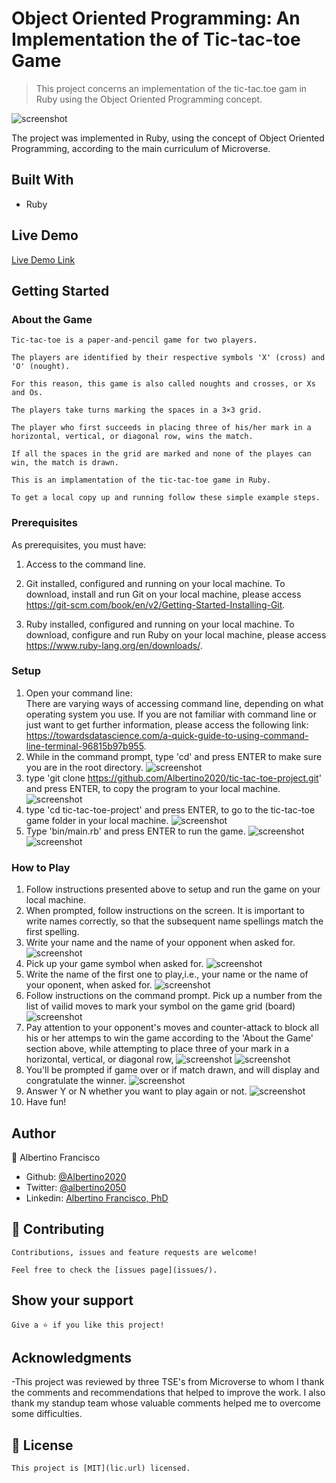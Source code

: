# Object Oriented Programming: An Implementation the  of Tic-tac-toe Game

> This project concerns an implementation of the tic-tac.toe gam in Ruby using the Object Oriented Programming concept.

![screenshot](./img/screenshot.png)

The project was implemented in Ruby, using the concept of Object Oriented Programming, according to the main curriculum of Microverse.

## Built With

- Ruby

## Live Demo

[Live Demo Link](https://github.com/Albertino2020/tic-tac-toe-project/tree/readme_game_instructions)

## Getting Started

### About the Game 

    Tic-tac-toe is a paper-and-pencil game for two players.

    The players are identified by their respective symbols 'X' (cross) and 'O' (nought).

    For this reason, this game is also called noughts and crosses, or Xs and Os.

    The players take turns marking the spaces in a 3×3 grid. 

    The player who first succeeds in placing three of his/her mark in a horizontal, vertical, or diagonal row, wins the match.

    If all the spaces in the grid are marked and none of the playes can win, the match is drawn.

    This is an implamentation of the tic-tac-toe game in Ruby.

    To get a local copy up and running follow these simple example steps.

### Prerequisites
As prerequisites, you must have:

1. Access to the command line. 

2. Git installed, configured and running on your local machine.
        To download, install and run Git on your local machine, please access https://git-scm.com/book/en/v2/Getting-Started-Installing-Git.

3. Ruby installed, configured and running on your local machine. 
        To download, configure and run Ruby on your local machine, please access https://www.ruby-lang.org/en/downloads/.

### Setup
1. Open your command line:  
    There are varying ways of accessing command line, depending on what operating system you use.
    If you are not familiar with command line or just want to get further information, please access the following link: https://towardsdatascience.com/a-quick-guide-to-using-command-line-terminal-96815b97b955.
2. While in the command prompt, type 'cd' and press ENTER to make sure you are in the root directory. 
![screenshot](./img/cmd.png)
3. type 'git clone https://github.com/Albertino2020/tic-tac-toe-project.git' and press ENTER, to copy the program to your local machine.
![screenshot](./img/clone.png)
4. type 'cd tic-tac-toe-project' and  press ENTER, to go to the tic-tac-toe game folder in your local machine.
![screenshot](./img/ttt.png)
5. Type 'bin/main.rb' and press ENTER to run the game.
![screenshot](./img/main.png)
![screenshot](./img/welcome.png)
### How to Play
1. Follow instructions presented above to setup and run the game on your local machine.
2. When prompted, follow instructions on the screen. It is important to write names correctly, so that the subsequent name spellings match the first spelling.
3. Write your name and the name of your opponent when asked for.
![screenshot](./img/name.png)
4. Pick up your game symbol when asked for.
![screenshot](./img/symbol.png)
5. Write the name of the first one to play,i.e., your name or the name of your oponent, when asked for.
![screenshot](./img/firs_to_play.png)
6. Follow instructions on the command prompt. Pick up a number from the list of vailid moves to mark your symbol on the game grid (board)
![screenshot](./img/turn.png)
7. Pay attention to your opponent's moves and counter-attack to block all his or her attemps to win the game according to the 'About the Game' section above, while attempting to place three of your mark in a horizontal, vertical, or diagonal row,
![screenshot](./img/est.png)
![screenshot](./img/wrong.png)
8. You'll be prompted if game over or if match drawn, and will display and congratulate the winner.
![screenshot](./img/won.png)
9. Answer Y or N whether you want to play again or not.
![screenshot](./img/pllayagain.png)
10. Have fun!

## Author

👤 Albertino Francisco

- Github: [@Albertino2020](https://github.com/Albertino2020)
- Twitter: [@albertino2050](https://twitter.com/albertino2050)
- Linkedin: [Albertino Francisco, PhD](https://linkedin.com/linkedinhandle)


## 🤝 Contributing

    Contributions, issues and feature requests are welcome!

    Feel free to check the [issues page](issues/).

## Show your support

    Give a ⭐️ if you like this project!

## Acknowledgments

-This project was reviewed by three TSE's from Microverse to whom I thank the comments and recommendations that helped to improve the work. I also thank my standup team whose valuable comments helped me to overcome some difficulties.

## 📝 License

    This project is [MIT](lic.url) licensed.
